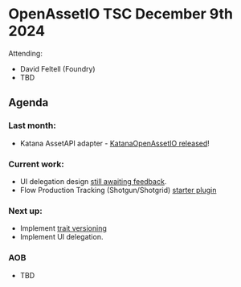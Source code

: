 # OpenAssetIO TSC December 9th 2024

Attending: 
- David Feltell (Foundry)
- TBD

## Agenda

### Last month: 
  - Katana AssetAPI adapter - [KatanaOpenAssetIO released](https://github.com/TheFoundryVisionmongers/KatanaOpenAssetIO)!

### Current work: 
  - UI delegation design [still awaiting feedback](https://github.com/OpenAssetIO/OpenAssetIO-MediaCreation/pull/100).
  - Flow Production Tracking (Shotgun/Shotgrid) [starter plugin](https://github.com/OpenAssetIO/OpenAssetIO/issues/964)

### Next up:
  - Implement [trait versioning](https://github.com/OpenAssetIO/OpenAssetIO-TraitGen/issues/80)
  - Implement UI delegation.

### AOB
  - TBD